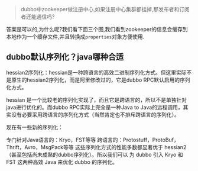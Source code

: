 > dubbo中zookeeper做注册中心,如果注册中心集群都挂掉,那发布者和订阅者还能通信吗?



答案是可以的,为什么呢?我们看下面三个图,我们看到zookeeper的信息会缓存到本地作为一个缓存文件,并且转换成`properties`对象方便使用.



## dubbo默认序列化？java哪种合适

hessian2序列化：hessian是一种跨语言的高效二进制序列化方式。但这里实际不是原生的hessian2序列化，而是阿里修改过的，它是dubbo RPC默认启用的序列化方式。

hessian 是一个比较老的序列化实现了，而且它是跨语言的，所以不是单独针对java进行优化的。而dubbo RPC实际上完全是一种Java to Java的远程调用，其实没有必要采用跨语言的序列化方式（当然肯定也不排斥跨语言的序列化）。

现在有一些新的序列化：

专门针对Java语言的：Kryo，FST等等
跨语言的：Protostuff，ProtoBuf，Thrift，Avro，MsgPack等等
这些序列化方式的性能多数都显著优于 hessian2 （甚至包括尚未成熟的dubbo序列化）。所以我们可以 
为 dubbo 引入 Kryo 和 FST 这两种高效 Java 来优化 dubbo 的序列化。